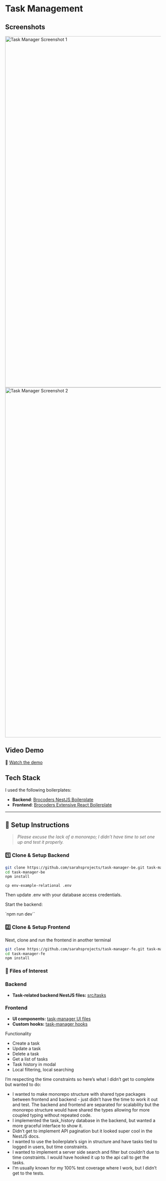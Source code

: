 # Task Management

## Screenshots

<img width="1133" alt="Task Manager Screenshot 1" src="https://github.com/user-attachments/assets/1b259a26-7e67-42a9-81f6-69e27e5b96a5" />
<img width="1129" alt="Task Manager Screenshot 2" src="https://github.com/user-attachments/assets/c53a9bdd-3458-4ce4-912c-08edda88e24c" />

## Video Demo
🎥 [Watch the demo](https://drive.google.com/file/d/1U-zhC0wdDXrMd3rm12j_AxKJmzn1-NBS/view?usp=sharing)

## Tech Stack

I used the following boilerplates:

- **Backend**: [Brocoders NestJS Boilerplate](https://github.com/brocoders/nestjs-boilerplate)
- **Frontend**: [Brocoders Extensive React Boilerplate](https://github.com/brocoders/extensive-react-boilerplate)

---

## 🚀 Setup Instructions

> _Please excuse the lack of a monorepo; I didn’t have time to set one up and test it properly._

### 1️⃣ Clone & Setup Backend

```sh
git clone https://github.com/sarahsprojects/task-manager-be.git task-manager-be
cd task-manager-be
npm install
```

`cp env-example-relational .env`

Then update .env with your database access credentials.

Start the backend:

`npm run dev``


### 2️⃣ Clone & Setup Frontend

Next, clone and run the frontend in another terminal

```sh
git clone https://github.com/sarahsprojects/task-manager-fe.git task-manager-fe 
cd task-manager-fe
npm install
```

### 📂 Files of Interest

### Backend
- **Task-related backend NestJS files:** [src/tasks](https://github.com/sarahsprojects/task-manager-be/tree/main/src/tasks)

### Frontend
- **UI components:** [task-manager UI files](https://github.com/sarahsprojects/task-manager-fe/tree/main/src/app/%5Blanguage%5D/task-manager)
- **Custom hooks:** [task-manager hooks](https://github.com/sarahsprojects/task-manager-fe/tree/main/src/hooks)

Functionality
* Create a task
* Update a task
* Delete a task
* Get a list of tasks
* Task history in modal
* Local filtering, local searching

I’m respecting the time constraints so here’s what I didn’t get to complete but wanted to do:

* I wanted to make monorepo structure with shared type packages between frontend and backend - just didn’t have the time to work it out and test. The backend and frontend are separated for scalability but the monorepo structure would have shared the types allowing for more coupled typing without repeated code.
* I implemented the task_history database in the backend, but wanted a more graceful interface to show it.
* Didn’t get to implement API pagination but it looked super cool in the NestJS docs.
* I wanted to use the boilerplate’s sign in structure and have tasks tied to logged in users, but time constraints.
* I wanted to implement a server side search and filter but couldn’t due to time constraints. I would have hooked it up to the api call to get the tasks.
* I’m usually known for my 100% test coverage where I work, but I didn’t get to the tests.